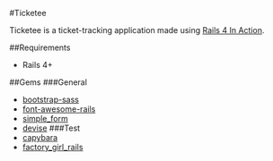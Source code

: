 #Ticketee

Ticketee is a ticket-tracking application made using [Rails 4 In Action](https://www.manning.com/books/rails-4-in-action).

##Requirements
* Rails 4+

##Gems
###General
* [bootstrap-sass](https://github.com/twbs/bootstrap-sass)
* [font-awesome-rails](https://github.com/bokmann/font-awesome-rails)
* [simple_form](https://github.com/plataformatec/simple_form)
* [devise](https://github.com/plataformatec/devise)
###Test
* [capybara](https://github.com/jnicklas/capybara)
* [factory_girl_rails](https://github.com/thoughtbot/factory_girl_rails)